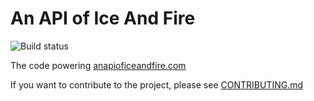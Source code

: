 # An API of Ice And Fire
![Build status](https://github.com/joakimskoog/anapioficeandfire/actions/workflows/main.yml/badge.svg?branch=master)

The code powering [anapioficeandfire.com](https://anapioficeandfire.com)

If you want to contribute to the project, please see [CONTRIBUTING.md](https://github.com/joakimskoog/AnApiOfIceAndFire/blob/master/CONTRIBUTING.md)

